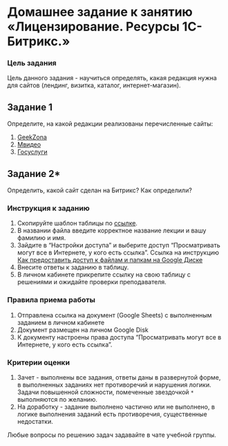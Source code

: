 
# Домашнее задание к занятию  «Лицензирование. Ресурсы 1С-Битрикс.»

### Цель задания

Цель данного задания - научиться определять, какая редакция нужна для сайтов (лендинг, визитка, каталог, интернет-магазин).


## Задание 1

Определите, на какой редакции реализованы перечисленные сайты:

1. [GeekZona](https://geekzona.ru/)
2. [Мвидео](https://www.mvideo.ru/)
3. [Госуслуги](https://www.gosuslugi.ru/)

## Задание 2*

 Oпределить, какой сайт сделан на Битрикс? Как определили?

### Инструкция к заданию

1. Скопируйте шаблон таблицы по [ссылке](https://docs.google.com/spreadsheets/d/1hp1torGBfwfYuaMTHNinRKIQ2MOGBInFsnAFNdIu-H0/edit?usp=sharing).
2. В названии файла введите корректное название лекции и вашу фамилию и имя.
3. Зайдите в “Настройки доступа” и выберите доступ “Просматривать могут все в Интернете, у кого есть ссылка”. Ссылка на инструкцию [Как предоставить доступ к файлам и папкам на Google Диске](https://support.google.com/docs/answer/2494822?hl=ru&co=GENIE.Platform%3DDesktop)
4. Внесите ответы к заданию в таблицу.
5. В личном кабинете прикрепите ссылку на свою таблицу с решениями и ожидайте проверки преподавателя.

### Правила приема работы

1. Отправлена ссылка на документ (Google Sheets) с выполненным заданием в личном кабинете
2. Документ размещен на личном Google Disk
3. К документу настроены права доступа “Просматривать могут все в Интернете, у кого есть ссылка”.

### Критерии оценки

1. Зачет - выполнены все задания, ответы даны в развернутой форме, в выполненных заданиях нет противоречий и нарушения логики. Задачи повышенной сложности, помеченные звездочкой `*` выполняются по желанию. 
2. На доработку - задание выполнено частично или не выполнено, в логике выполнения заданий есть противоречия, существенные недостатки.


Любые вопросы по решению задач задавайте в чате учебной группы.

